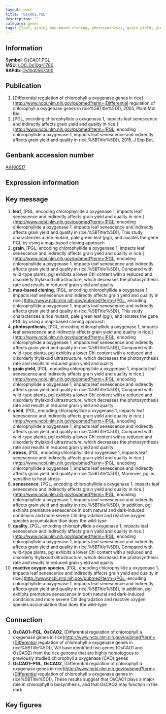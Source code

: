 ```yaml
---
layout: post
title: "OsCAO1,PGL"
description: ""
category: genes
tags: [leaf, grain, map-based cloning, photosynthesis, grain yield, yield, stress, senescence, quality, reactive oxygen species, Gene]
---
```


## Information
__Symbol__: OsCAO1,PGL  
__MSU__: [LOC_Os10g41780](http://rice.plantbiology.msu.edu/cgi-bin/ORF_infopage.cgi?orf=LOC_Os10g41780)  
__RAPdb__: [Os10g0567400](http://rapdb.dna.affrc.go.jp/viewer/gbrowse_details/irgsp1?name=Os10g0567400)  

## Publication
1. [Differential regulation of chlorophyll a oxygenase genes in rice](http://www.ncbi.nlm.nih.gov/pubmed?term=(Differential regulation of chlorophyll a oxygenase genes in rice%5BTitle%5D)), 2005, Plant Mol Biol.
2. [PGL, encoding chlorophyllide a oxygenase 1, impacts leaf senescence and indirectly affects grain yield and quality in rice.](http://www.ncbi.nlm.nih.gov/pubmed?term=(PGL, encoding chlorophyllide a oxygenase 1, impacts leaf senescence and indirectly affects grain yield and quality in rice.%5BTitle%5D)), 2015, J Exp Bot.

## Genbank accession number
[AK100517](http://www.ncbi.nlm.nih.gov/nuccore/AK100517)

## Expression information

## Key message
1. __leaf__, [PGL, encoding chlorophyllide a oxygenase 1, impacts leaf senescence and indirectly affects grain yield and quality in rice.](http://www.ncbi.nlm.nih.gov/pubmed?term=(PGL, encoding chlorophyllide a oxygenase 1, impacts leaf senescence and indirectly affects grain yield and quality in rice.%5BTitle%5D)),  This study characterizes a rice mutant, pale green leaf (pgl), and isolates the gene PGL by using a map-based cloning approach
2. __grain__, [PGL, encoding chlorophyllide a oxygenase 1, impacts leaf senescence and indirectly affects grain yield and quality in rice.](http://www.ncbi.nlm.nih.gov/pubmed?term=(PGL, encoding chlorophyllide a oxygenase 1, impacts leaf senescence and indirectly affects grain yield and quality in rice.%5BTitle%5D)),  Compared with wild-type plants, pgl exhibits a lower Chl content with a reduced and disorderly thylakoid ultrastructure, which decreases the photosynthesis rate and results in reduced grain yield and quality
3. __map-based cloning__, [PGL, encoding chlorophyllide a oxygenase 1, impacts leaf senescence and indirectly affects grain yield and quality in rice.](http://www.ncbi.nlm.nih.gov/pubmed?term=(PGL, encoding chlorophyllide a oxygenase 1, impacts leaf senescence and indirectly affects grain yield and quality in rice.%5BTitle%5D)),  This study characterizes a rice mutant, pale green leaf (pgl), and isolates the gene PGL by using a map-based cloning approach
4. __photosynthesis__, [PGL, encoding chlorophyllide a oxygenase 1, impacts leaf senescence and indirectly affects grain yield and quality in rice.](http://www.ncbi.nlm.nih.gov/pubmed?term=(PGL, encoding chlorophyllide a oxygenase 1, impacts leaf senescence and indirectly affects grain yield and quality in rice.%5BTitle%5D)),  Compared with wild-type plants, pgl exhibits a lower Chl content with a reduced and disorderly thylakoid ultrastructure, which decreases the photosynthesis rate and results in reduced grain yield and quality
5. __grain yield__, [PGL, encoding chlorophyllide a oxygenase 1, impacts leaf senescence and indirectly affects grain yield and quality in rice.](http://www.ncbi.nlm.nih.gov/pubmed?term=(PGL, encoding chlorophyllide a oxygenase 1, impacts leaf senescence and indirectly affects grain yield and quality in rice.%5BTitle%5D)),  Compared with wild-type plants, pgl exhibits a lower Chl content with a reduced and disorderly thylakoid ultrastructure, which decreases the photosynthesis rate and results in reduced grain yield and quality
6. __yield__, [PGL, encoding chlorophyllide a oxygenase 1, impacts leaf senescence and indirectly affects grain yield and quality in rice.](http://www.ncbi.nlm.nih.gov/pubmed?term=(PGL, encoding chlorophyllide a oxygenase 1, impacts leaf senescence and indirectly affects grain yield and quality in rice.%5BTitle%5D)),  Compared with wild-type plants, pgl exhibits a lower Chl content with a reduced and disorderly thylakoid ultrastructure, which decreases the photosynthesis rate and results in reduced grain yield and quality
7. __stress__, [PGL, encoding chlorophyllide a oxygenase 1, impacts leaf senescence and indirectly affects grain yield and quality in rice.](http://www.ncbi.nlm.nih.gov/pubmed?term=(PGL, encoding chlorophyllide a oxygenase 1, impacts leaf senescence and indirectly affects grain yield and quality in rice.%5BTitle%5D)),  Moreover, pgl is sensitive to heat stress
8. __senescence__, [PGL, encoding chlorophyllide a oxygenase 1, impacts leaf senescence and indirectly affects grain yield and quality in rice.](http://www.ncbi.nlm.nih.gov/pubmed?term=(PGL, encoding chlorophyllide a oxygenase 1, impacts leaf senescence and indirectly affects grain yield and quality in rice.%5BTitle%5D)),  In addition, pgl exhibits premature senescence in both natural and dark-induced conditions and more severe Chl degradation and reactive oxygen species accumulation than does the wild-type
9. __quality__, [PGL, encoding chlorophyllide a oxygenase 1, impacts leaf senescence and indirectly affects grain yield and quality in rice.](http://www.ncbi.nlm.nih.gov/pubmed?term=(PGL, encoding chlorophyllide a oxygenase 1, impacts leaf senescence and indirectly affects grain yield and quality in rice.%5BTitle%5D)),  Compared with wild-type plants, pgl exhibits a lower Chl content with a reduced and disorderly thylakoid ultrastructure, which decreases the photosynthesis rate and results in reduced grain yield and quality
10. __reactive oxygen species__, [PGL, encoding chlorophyllide a oxygenase 1, impacts leaf senescence and indirectly affects grain yield and quality in rice.](http://www.ncbi.nlm.nih.gov/pubmed?term=(PGL, encoding chlorophyllide a oxygenase 1, impacts leaf senescence and indirectly affects grain yield and quality in rice.%5BTitle%5D)),  In addition, pgl exhibits premature senescence in both natural and dark-induced conditions and more severe Chl degradation and reactive oxygen species accumulation than does the wild-type

## Connection
1. __OsCAO1~PGL__, __OsCAO2__, [Differential regulation of chlorophyll a oxygenase genes in rice](http://www.ncbi.nlm.nih.gov/pubmed?term=(Differential regulation of chlorophyll a oxygenase genes in rice%5BTitle%5D)),  We have identified two genes (OsCAO1 and OsCAO2) from the rice genome that are highly homologous to previously studied chlorophyll a oxygenase (CAO) genes
2. __OsCAO1~PGL__, __OsCAO2__, [Differential regulation of chlorophyll a oxygenase genes in rice](http://www.ncbi.nlm.nih.gov/pubmed?term=(Differential regulation of chlorophyll a oxygenase genes in rice%5BTitle%5D)),  These results suggest that OsCAO1 plays a major role in chlorophyll b biosynthesis, and that OsCAO2 may function in the dark

## Key figures


